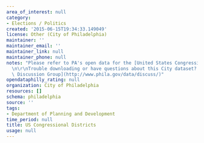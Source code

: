 ```yaml
---
area_of_interest: null
category:
- Elections / Politics
created: '2015-06-15T19:34:33.149049'
license: Other (City of Philadelphia)
maintainer: ''
maintainer_email: ''
maintainer_link: null
maintainer_phone: null
notes: "Please refer to PA's open data for the [United States Congressional Districts](https://data.pa.gov/Geospatial-Data/Pennsylvania-Congressional-District-Boundaries/3b9u-tn7c).\r\
  \n\r\nTrouble downloading or have questions about this City dataset? Visit the [OpenDataPhilly\
  \ Discussion Group](http://www.phila.gov/data/discuss/)"
opendataphilly_rating: null
organization: City of Philadelphia
resources: []
schema: philadelphia
source: ''
tags:
- Department of Planning and Development
time_period: null
title: US Congressional Districts
usage: null
---
```

